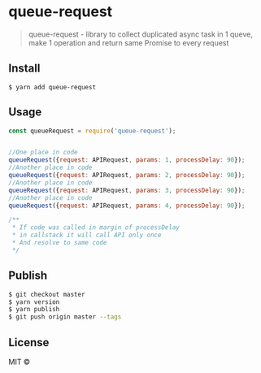 # queue-request

> queue-request - library to collect duplicated async task in 1 queve, make 1 operation and return same Promise to every request

## Install

```
$ yarn add queue-request

```

## Usage

```js
const queueRequest = require('queue-request');


//One place in code
queueRequest({request: APIRequest, params: 1, processDelay: 90});
//Another place in code
queueRequest({request: APIRequest, params: 2, processDelay: 90});
//Another place in code
queueRequest({request: APIRequest, params: 3, processDelay: 90});
//Another place in code
queueRequest({request: APIRequest, params: 4, processDelay: 90});

/**
 * If code was called in margin of processDelay
 * in callstack it will call API only once
 * And resolve to same code
 */

```

## Publish

```sh
$ git checkout master
$ yarn version
$ yarn publish
$ git push origin master --tags
```

## License

MIT ©
